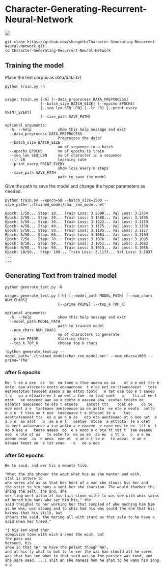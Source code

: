 # Character-Generating-Recurrent-Neural-Network

![](http://karpathy.github.io/assets/rnn/charseq.jpeg)


```
git clone https://github.com/shangeth/Character-Generating-Recurrent-Neural-Network.git 
cd Character-Generating-Recurrent-Neural-Network
```
## Training the model
Place the text corpus as data/data.txt

```python train.py -h```
```

usage: train.py [-h] [--data_preprocess DATA_PREPROCESS]
                [--batch_size BATCH_SIZE] [--epochs EPOCHS]
                [--seq_len SEQ_LEN] [--lr LR] [--print_every PRINT_EVERY]
                [--save_path SAVE_PATH]

optional arguments:
  -h, --help            show this help message and exit
  --data_preprocess DATA_PREPROCESS
                        Preprocess the data?
  --batch_size BATCH_SIZE
                        no of sequence in a batch
  --epochs EPOCHS       no of epochs to train
  --seq_len SEQ_LEN     no of character in a sequence
  --lr LR               learning rate
  --print_every PRINT_EVERY
                        show loss every n steps
  --save_path SAVE_PATH
                        path to save the model
```

Give the path to save the model and change the hyper parameters as needed.
 ```
 python train.py --epoch=50 --batch_size=1500 --save_path='./trained_model/char_rnn_model.net'
 ```
```
Epoch: 1/50... Step: 10... Train Loss: 3.2590... Val Loss: 3.2764
Epoch: 2/50... Step: 20... Train Loss: 3.1488... Val Loss: 3.1495
Epoch: 3/50... Step: 30... Train Loss: 3.1222... Val Loss: 3.1219
Epoch: 4/50... Step: 40... Train Loss: 3.1175... Val Loss: 3.1158
Epoch: 5/50... Step: 50... Train Loss: 3.1105... Val Loss: 3.1127
Epoch: 6/50... Step: 60... Train Loss: 3.1084... Val Loss: 3.1109
Epoch: 7/50... Step: 70... Train Loss: 3.1076... Val Loss: 3.1095
Epoch: 8/50... Step: 80... Train Loss: 3.1051... Val Loss: 3.1082
Epoch: 9/50... Step: 90... Train Loss: 3.1013... Val Loss: 3.1065
Epoch: 10/50... Step: 100... Train Loss: 3.1173... Val Loss: 3.1037
...
...
```

## Generating Text from trained model
```
python generate_text.py -h
```
```
usage: generate_text.py [-h] [--model_path MODEL_PATH] [--num_chars NUM_CHARS]
                        [--prime PRIME] [--top_k TOP_K]

optional arguments:
  -h, --help            show this help message and exit
  --model_path MODEL_PATH
                        path to trained model
  --num_chars NUM_CHARS
                        no of characters to generate
  --prime PRIME         Starting chars
  --top_k TOP_K         choose top k chars
```

```
!python generate_text.py --model_path='./trained_model/char_rnn_model.net' --num_chars=1000 --prime='The'
```
### after 5 epochs
```
He  t ee a oee  ae  te  ea toee a ttoe oeaea oo aa    ot a e eet tte e      eete  oaa ateeeeta eeete eoaaaeoeoe  t e ae eet eo tteaoeoeeat   tote eetooetotao teooeet aaaoo a ao ettot tooto   e tet oae too e t aaoeo  t o   oa a eteaate ee t oe eet a toe  eo teot eaet   a    tta at ee t otot   ee oeoeeoe aao aa o eeeto e eaeeea aoa  eeotaa tooato ee otaatot aaaoeoeoo te eto t etoete    aatott ttt    toat ee    oo te eoe eeet a e  taateaee aeetoeeooe aa ee aette  ee ete e eeoto  aetta   o a e  t ttea ae t eoo  teeoeoaoa t a otteaot te a    tao  aeattateaeoet tta  ea a ao o o ae   eto eta aeeteeaao ot o oeo aet  e  a o o  ao atot   o  ae e e t   oeetae  otoae  a etttota  te o otet    to eeet aataoeaeoe a tae aetto a e eaoeee  e eaee eeo te ee  ttt o  t  oo o aae a   teate aaeea  oo  e e eooo o o ota tt tot t  tae eaaeee eee  e ote ot oa   te eote to  ea oo eo  aa eo  o tt o   o  o e ea aoeae eeae  aa  e oeea  eoe et  o ae e t to e   te aoeat  e ae e otaaaa teeot ee  e tat eoao    e   oe a ooo
```

### after 50 epochs
```
He to said, and wer his a meante tild.

"Whet the she shower the wout what hus as she manter and with,
stal is attere to
whe seres ald as as that her hent of a man she stouls his her and
the stist to him homs a sont her she sharsion. The would thather the
shing the selt, ans and, she
ser ting werl allan at his tail stone withe to was see with whis sains of hered him hans whe ser him his," the
said theighal to her working her that sompied of whe meching him him as he was, was stoung and to shis had his was sould the she that his hainss that his stilk, but
shours the said, the mering all with stard as that sele to he have a said when her treed."

"I his son wond ther
sompision tome with wish a sens the wout, but
the pass was
hersend, his
show in that her he have the pelant thuugh her,
and at his'ly what to bot to le ser the was han stould all he soren was that han son what to that said was so the parster was tond, and she sare sead.... I shit an she maness hom he shat to he wams him song a p
```
